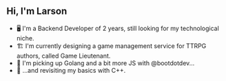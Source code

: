 ## Hi, I'm Larson

- 🖥️ I'm a Backend Developer of 2 years, still looking for my technological niche.
- 🏗️ I'm currently designing a game management service for TTRPG authors, called Game Lieutenant.
- 🌱 I'm picking up Golang and a bit more JS with @bootdotdev... 
- 🔧 ...and revisiting my basics with C++.

<!--
**lcphutchinson/lcphutchinson** is a ✨ _special_ ✨ repository because its `README.md` (this file) appears on your GitHub profile.

Here are some ideas to get you started:

- 🔭 I’m currently working on ...
- 🌱 I’m currently learning ...
- 👯 I’m looking to collaborate on ...
- 🤔 I’m looking for help with ...
- 💬 Ask me about ...
- 📫 How to reach me: ...
- 😄 Pronouns: ...
- ⚡ Fun fact: ...
-->
